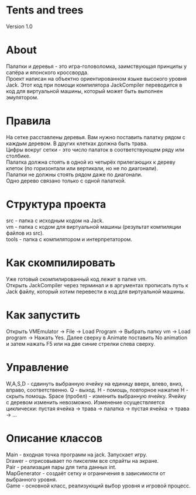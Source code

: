 # Tents and trees
Version 1.0

# About
Палатки и деревья - это игра-головоломка, заимствующая принципы у сапёра и японского кроссворда.<br>
Проект написан на объектно ориентированном языке высокого уровня Jack. Этот код при помощи компилятора JackCompiler переводится в код для виртуальной машины, который может быть выполнен эмулятором.

# Правила
На сетке расставлены деревья. Вам нужно поставить палатку рядом с каждым деревом. В других клетках должна быть трава.<br>
Цифры вокруг сетки - это число палаток в соответствующем ряду или столбике.<br>
Палатка должна стоять в одной из четырёх прилегающих к дереву клеток (по горизонтали или вертикали, но не по диагонали).<br>
Палатки не должны стоять рядом даже по диагонали.<br>
Одно дерево связано только с одной палаткой.

# Структура проекта
src - папка с исходным кодом на Jack.<br>
vm - папка с кодом для виртуальной машины (результат компиляции файлов из src).<br>
tools - папка с компилятором и интерпретатором.

# Как скомпилировать
Уже готовый скомпилированный код лежит в папке vm.<br>
Открыть JackCompiler через терминал и в аргументах прописать путь к Jack файлу, который хотим перевести в код для виртуальной машины.

# Как запустить
Открыть VMEmulator -> File -> Load Program -> Выбрать папку vm -> Load program -> Нажать Yes. Далее сверху в Animate поставить No animation и затем нажать F5 или на две синие стрелки слева сверху.

# Управление
W,A,S,D - сдвинуть выбранную ячейку на единицу вверх, влево, вниз, вправо, соответственно. Q - выход. H - помощь, повторное нажатие H - скрыть помощь. Space (пробел) - изменить выбранную ячейку. Ячейку с деревом изменить невозможно. Изменение осуществляется циклически: пустая ячейка -> трава -> палатка -> пустая ячейка -> трава -> ... 

# Описание классов
Main - входная точка программ на jack. Запускает игру.<br>
Drawer - отрисовывает по пикселям все спрайты на экране.<br>
Pair - реализация пары для типа данных int.<br>
MapGenerator - создаёт сетку и ограничения в зависимости от выбранного уровня.<br>
Game - основной класс, реализующий выбор уровня и игровой процесс. 
